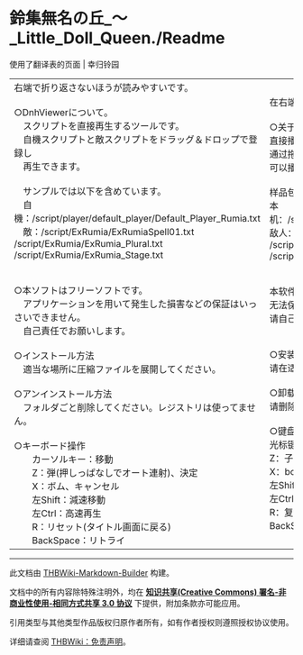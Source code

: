 # 鈴集無名の丘_～_Little_Doll_Queen./Readme

<!-- source html: G:\repos\THBWiki-Markdown-Builder\THBWikiMarkdown\Temp\main\b\be\ns0%3A%E9%88%B4%E9%9B%86%E7%84%A1%E5%90%8D%E3%81%AE%E4%B8%98_%EF%BD%9E_Little_Doll_Queen%2E%2FReadme.html -->

使用了翻译表的页面 | 幸归铃园

  
  

  


<table><tbody><tr class="tt-content" id="=-1" data-pos="&#91;&quot;=&quot;,1&#93;"><td class="tt-ja" lang="ja"><div class="poem">右端で折り返さないほうが読みやすいです。<br><br>○DnhViewerについて。<br>　スクリプトを直接再生するツールです。<br>　自機スクリプトと敵スクリプトをドラッグ＆ドロップで登録し<br>　再生できます。<br><br>　サンプルでは以下を含めています。<br>　自機：/script/player/default_player/Default_Player_Rumia.txt<br>　敵：/script/ExRumia/ExRumiaSpell01.txt<br>      /script/ExRumia/ExRumia_Plural.txt<br>      /script/ExRumia/ExRumia_Stage.txt<br><br><br>○本ソフトはフリーソフトです。<br>　アプリケーションを用いて発生した損害などの保証はいっさいできません。<br>　自己責任でお願いします。<br><br>○インストール方法<br>　適当な場所に圧縮ファイルを展開してください。<br><br>○アンインストール方法<br>　フォルダごと削除してください。レジストリは使ってません。<br><br>○キーボード操作<br>　　カーソルキー：移動<br>　　Z：弾(押しっぱなしでオート連射)、決定<br>　　X：ボム、キャンセル<br>　　左Shift：減速移動<br>　　左Ctrl：高速再生<br>　　R：リセット(タイトル画面に戻る)<br>　　BackSpace：リトライ</div></td><td class="tt-zh" lang="zh"><div class="poem">在右端不折回比较容易读。<br><br>○关于DnhViewer。<br>直接播放replay的工具。<br>通过拖放注册本机replay和敌人replay<br>可以播放。<br><br>样品包括以下内容。<br>本机：/script/player/default_player/Default_Player_Rumia.txt<br>敌人：/script/ExRumia/ExRumiaSpell01.txt<br>/script/ExRumia/ExRumia_Plural.txt<br>/script/ExRumia/ExRumia_Stage.txt<br><br><br>本软件是免费软件。<br>无法保证应用程序造成的任何损坏。<br>请自己负责。<br><br><br>○安装方法<br>请在适当的地方解压压缩文件。<br><br>○卸载方法<br>请删除每个文件夹。我没有用注册表。<br><br>○键盘操作<br>光标键：移动<br>Z：子弹（按住自动连射），决定<br>X：bomb，取消<br>左Shift：减速移动<br>左Ctrl：高速播放<br>R：复位（返回标题画面）<br>BackSpace：重试</div></td></tr></tbody></table>







---

此文档由 [THBWiki-Markdown-Builder](https://github.com/Delsin-Yu/THBWiki-Markdown-Builder) 构建。

文档中的所有内容除特殊注明外，均在 [**知识共享(Creative Commons) 署名-非商业性使用-相同方式共享 3.0 协议**](https://creativecommons.org/licenses/by-sa/3.0/deed.zh-hans) 下提供，附加条款亦可能应用。

引用类型与其他类型作品版权归原作者所有，如有作者授权则遵照授权协议使用。

详细请查阅 [THBWiki：免责声明](https://thbwiki.cc/THBWiki:%E5%85%8D%E8%B4%A3%E5%A3%B0%E6%98%8E)。


